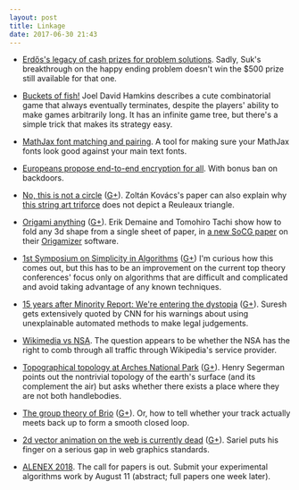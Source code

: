 ```yaml
---
layout: post
title: Linkage
date: 2017-06-30 21:43
---
```

* [Erdős's legacy of cash prizes for problem solutions](https://www.quantamagazine.org/cash-for-math-the-erdos-prizes-live-on-20170605/). Sadly, Suk's breakthrough on the happy ending problem doesn't win the $500 prize still available for that one.

* [Buckets of fish!](http://jdh.hamkins.org/buckets-of-fish/) Joel David Hamkins describes a cute combinatorial game that always eventually terminates, despite the players' ability to make games arbitrarily long. It has an infinite game tree, but there's a simple trick that makes its strategy easy.﻿

* [MathJax font matching and pairing](https://www.peterkrautzberger.org/0183/). A tool for making sure your MathJax fonts look good against your main text fonts.

* [Europeans propose end-to-end encryption for all](http://www.bbc.com/news/technology-40326544). With bonus ban on backdoors.

* [No, this is not a circle](https://arxiv.org/abs/1704.08483) ([G+](https://web.archive.org/web/20190217225035/https://plus.google.com/100003628603413742554/posts/DpF5krEaU9u)). Zoltán Kovács's paper can also explain why [this string art triforce](http://barnowl93.deviantart.com/art/String-Art-Triforce-119734097) does not depict a Reuleaux triangle.

* [Origami anything](http://news.mit.edu/2017/algorithm-origami-patterns-any-3-D-structure-0622) ([G+](https://web.archive.org/web/20190217224948/https://plus.google.com/100003628603413742554/posts/VTveatuvcbu)). Erik Demaine and Tomohiro Tachi show how to fold any 3d shape from a single sheet of paper, in [a new SoCG paper](http://erikdemaine.org/papers/Origamizer_SoCG2017/) on their [Origamizer](http://origami.c.u-tokyo.ac.jp/~tachi/software/) software.

* [1st Symposium on Simplicity in Algorithms](https://windowsontheory.org/2017/06/17/the-1st-symposium-on-simplicity-in-algorithms-guest-post/) ([G+](https://web.archive.org/web/20190217224912/https://plus.google.com/100003628603413742554/posts/87V35UizDyw)) I'm curious how this comes out, but this has to be an improvement on the current top theory conferences' focus only on algorithms that are difficult and complicated and avoid taking advantage of any known techniques.

* [15 years after Minority Report: We're entering the dystopia](http://money.cnn.com/2017/06/23/technology/future/minority-report-15-years/index.html) ([G+](https://web.archive.org/web/20190217224819/https://plus.google.com/100003628603413742554/posts/W9NpbCBxG72)). Suresh gets extensively quoted by CNN for his warnings about using unexplainable automated methods to make legal judgements.

* [Wikimedia vs NSA](https://blog.wikimedia.org/2017/06/23/wikimedia-v-nsa-present-future/). The question appears to be whether the NSA has the right to comb through all traffic through Wikipedia's service provider.

* [Topographical topology at Arches National Park](https://www.youtube.com/watch?v=-1_VYcJGvKU) ([G+](https://web.archive.org/web/20190217224728/https://plus.google.com/100003628603413742554/posts/aTSdgRyPmiN)). Henry Segerman points out the nontrivial topology of the earth's surface (and its complement the air) but asks whether there exists a place where they are not both handlebodies.

* [The group theory of Brio](https://lamington.wordpress.com/2011/12/02/laying-train-tracks/) ([G+](https://web.archive.org/web/20190217224646/https://plus.google.com/100003628603413742554/posts/ewaEeaMhFKc)). Or, how to tell whether your track actually meets back up to form a smooth closed loop.

* [2d vector animation on the web is currently dead](https://web.archive.org/web/20190217224613/https://plus.google.com/101113174615409489753/posts/KMsJteAox8k) ([G+](https://web.archive.org/web/20190217224548/https://plus.google.com/100003628603413742554/posts/bgfZdu6PWnQ)). Sariel puts his finger on a serious gap in web graphics standards.﻿

* [ALENEX 2018](http://www.siam.org/meetings/alenex18/). The call for papers is out. Submit your experimental algorithms work by August 11 (abstract; full papers one week later).